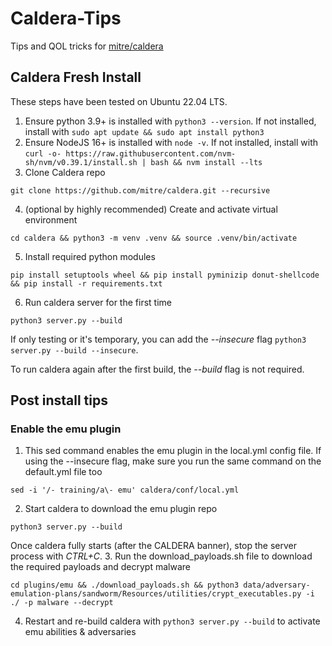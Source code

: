 # Caldera-Tips
Tips and QOL tricks for [mitre/caldera](https://github.com/mitre/caldera)

## Caldera Fresh Install

These steps have been tested on Ubuntu 22.04 LTS.

1. Ensure python 3.9+ is installed with `python3 --version`. If not installed, install with `sudo apt update && sudo apt install python3`
2. Ensure NodeJS 16+ is installed with `node -v`. If not installed, install with `curl -o- https://raw.githubusercontent.com/nvm-sh/nvm/v0.39.1/install.sh | bash && nvm install --lts`
3. Clone Caldera repo
```
git clone https://github.com/mitre/caldera.git --recursive
```
4. (optional by highly recommended) Create and activate virtual environment
```
cd caldera && python3 -m venv .venv && source .venv/bin/activate
```
5. Install required python modules
```
pip install setuptools wheel && pip install pyminizip donut-shellcode && pip install -r requirements.txt
```
6. Run caldera server for the first time
```
python3 server.py --build
```
If only testing or it's temporary, you can add the _--insecure_ flag `python3 server.py --build --insecure`.

To run caldera again after the first build, the _--build_ flag is not required.

## Post install tips

### Enable the emu plugin
1. This sed command enables the emu plugin in the local.yml config file. If using the --insecure flag, make sure you run the same command on the default.yml file too
```
sed -i '/- training/a\- emu' caldera/conf/local.yml
```
2. Start caldera to download the emu plugin repo
```
python3 server.py --build
```
Once caldera fully starts (after the CALDERA banner), stop the server process with _CTRL+C_.
3. Run the download_payloads.sh file to download the required payloads and decrypt malware
```
cd plugins/emu && ./download_payloads.sh && python3 data/adversary-emulation-plans/sandworm/Resources/utilities/crypt_executables.py -i ./ -p malware --decrypt
```
4. Restart and re-build caldera with `python3 server.py --build` to activate emu abilities & adversaries
